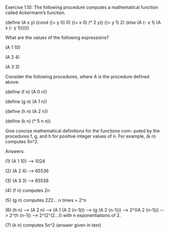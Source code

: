 Exercise 1.10: The following procedure computes a mathematical function called Ackermann’s function.

(define (A x y) (cond ((= y 0) 0)
((= x 0) (* 2 y))
((= y 1) 2)
(else (A (- x 1) (A x (- y 1))))))

What are the values of the following expressions?

(A 1 10)

(A 2 4)

(A 3 3)

Consider the following procedures, where A is the procedure defined above:

(define (f n) (A 0 n))

(define (g n) (A 1 n))

(define (h n) (A 2 n))

(define (k n) (* 5 n n))

Give concise mathematical definitions for the functions com- puted by the procedures f, g, and h for positive integer values of n. For example, (k n) computes 5n^2.

Answers:

(1) (A 1 10) --> 1024

(2) (A 2 4) --> 65536

(3) (A 3 3) --> 65536

(4) (f n) computes 2n 

(5) (g n) computes 2*2*2... n times = 2^n

(6) (h n) --> (A 2 n) --> (A 1 (A 2 (n-1))) --> (g (A 2 (n-1))) --> 2^((A 2 (n-1))) --> 2^(h (n-1)) --> 2^(2^(2...)) with n exponentiations of 2. 

(7) (k n) computes 5n^2 (answer given in text)


